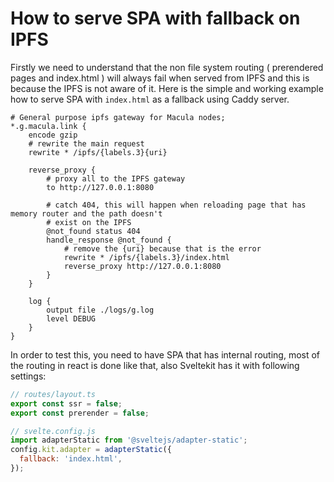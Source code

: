 # How to serve SPA with fallback on IPFS

Firstly we need to understand that the non file system routing ( prerendered pages and index.html ) will always fail when served from
IPFS and this is because the IPFS is not aware of it. Here is the simple and working example how to serve SPA with `index.html` as a fallback using Caddy server.

```
# General purpose ipfs gateway for Macula nodes;
*.g.macula.link {
	encode gzip
	# rewrite the main request
	rewrite * /ipfs/{labels.3}{uri}

	reverse_proxy {
		# proxy all to the IPFS gateway
		to http://127.0.0.1:8080

		# catch 404, this will happen when reloading page that has memory router and the path doesn't
		# exist on the IPFS
		@not_found status 404
		handle_response @not_found {
			# remove the {uri} because that is the error
			rewrite * /ipfs/{labels.3}/index.html
			reverse_proxy http://127.0.0.1:8080
		}
	}

	log {
		output file ./logs/g.log
		level DEBUG
	}
}
```

In order to test this, you need to have SPA that has internal routing, most of the routing in react is done like that, also Sveltekit has it with following settings:

```js
// routes/layout.ts
export const ssr = false;
export const prerender = false;

// svelte.config.js
import adapterStatic from '@sveltejs/adapter-static';
config.kit.adapter = adapterStatic({
  fallback: 'index.html',
});
```
